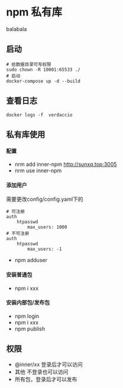 # npm 私有库
balabala

## 启动
```shell
# 给数据目录可写权限
sudo chown -R 10001:65533 ./
# 启动
docker-compose up -d --build
```

## 查看日志
```shell
docker logs -f  verdaccio
```

## 私有库使用
#### 配置
- nrm add inner-npm http://sunxq.top:3005
- nrm use inner-npm

#### 添加用户
需要更改config/config.yaml下的
```shell
# 可注册
auth
    htpasswd
        max_users: 1000
# 不可注册
auth
    htpasswd
        max_users: -1
```
- npm adduser

#### 安装普通包
- npm i xxx

#### 安装内部包/发布包
- npm login
- npm i xxx
- npm publish



## 权限
- @inner/xx  登录后才可以访问
- 其他 不登录也可以访问
- 所有包，登录后才可以发布